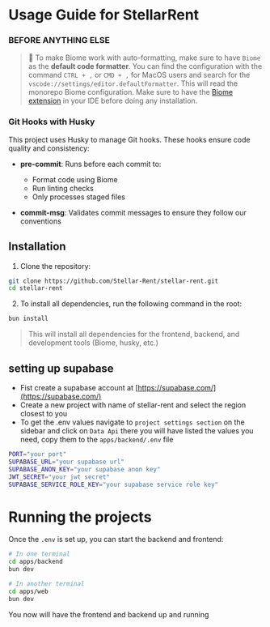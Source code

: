 # Usage Guide for StellarRent

### BEFORE ANYTHING ELSE

> 👀 To make Biome work with auto-formatting, make sure to have `Biome` as the **default code formatter**. You can find the configuration with the command `CTRL + ,` or `CMD + ,` for MacOS users and search for the `vscode://settings/editor.defaultFormatter`. This will read the monorepo Biome configuration. Make sure to have the [Biome extension](https://marketplace.visualstudio.com/items?itemName=biomejs.biome) in your IDE before doing any installation.

### Git Hooks with Husky

This project uses Husky to manage Git hooks. These hooks ensure code quality and consistency:

- **pre-commit**: Runs before each commit to:
  - Format code using Biome
  - Run linting checks
  - Only processes staged files

- **commit-msg**: Validates commit messages to ensure they follow our conventions

## Installation
1. Clone the repository:
```bash
git clone https://github.com/Stellar-Rent/stellar-rent.git
cd stellar-rent
```

2. To install all dependencies, run the following command in the root:

```bash
bun install
```

> This will install all dependencies for the frontend, backend, and development tools (Biome, husky, etc.)

## setting up supabase

- Fist create a supabase account at [https://supabase.com/](https://supabase.com/)
- Create a new project with name of stellar-rent and select the region closest to you
- To get the .env values navigate to `project settings section` on the sidebar and click on `Data Api` there you will have listed the values you need, copy them to the `apps/backend/.env` file

```bash
PORT="your port"
SUPABASE_URL="your supabase url"
SUPABASE_ANON_KEY="your supabase anon key" 
JWT_SECRET="your jwt secret"
SUPABASE_SERVICE_ROLE_KEY="your supabase service role key" 
```

# Running the projects

Once the `.env` is set up, you can start the backend and frontend:

```bash
# In one terminal
cd apps/backend
bun dev

# In another terminal
cd apps/web
bun dev
```

You now will have the frontend and backend up and running